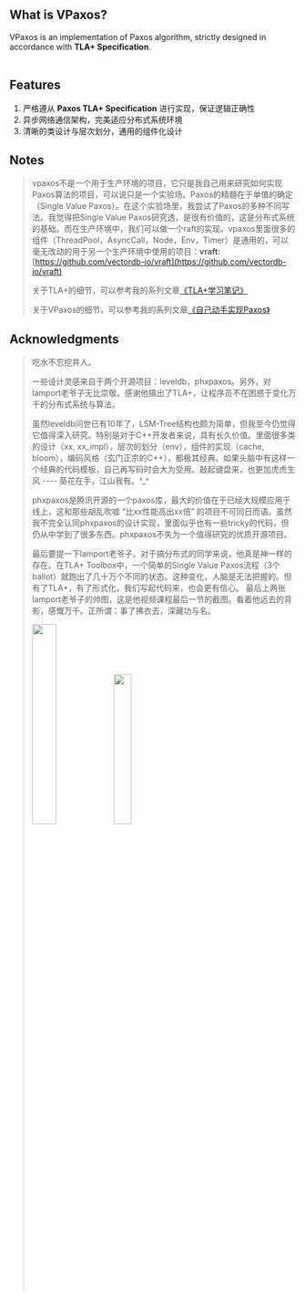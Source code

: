 
## What is VPaxos?

VPaxos is an implementation of Paxos algorithm, strictly designed in accordance with **TLA+ Specification**.
<br>
<br>

## Features
1. 严格遵从 **Paxos TLA+ Specification** 进行实现，保证逻辑正确性
2. 异步网络通信架构，完美适应分布式系统环境
3. 清晰的类设计与层次划分，通用的组件化设计

## Notes
>vpaxos不是一个用于生产环境的项目，它只是我自己用来研究如何实现Paxos算法的项目，可以说只是一个实验场。Paxos的精髓在于单值的确定（Single Value Paxos）。在这个实验场里，我尝试了Paxos的多种不同写法。我觉得把Single Value Paxos研究透，是很有价值的，这是分布式系统的基础。而在生产环境中，我们可以做一个raft的实现。vpaxos里面很多的组件（ThreadPool，AsyncCall，Node，Env，Timer）是通用的，可以毫无改动的用于另一个生产环境中使用的项目：**vraft:** [https://github.com/vectordb-io/vraft](https://github.com/vectordb-io/vraft)
>
>关于TLA+的细节，可以参考我的系列文章[《TLA+学习笔记》](http://vectordb.io/tla_series.html)
>
>关于VPaxos的细节，可以参考我的系列文章[《自己动手实现Paxos》](http://vectordb.io/articles/BuildPaxosInPractice/BuildPaxosInPractice.html)

## Acknowledgments

>吃水不忘挖井人。
>
>一些设计灵感来自于两个开源项目：leveldb，phxpaxos。另外，对lamport老爷子无比崇敬。感谢他搞出了TLA+，让程序员不在困惑于变化万千的分布式系统与算法。
>
>虽然leveldb问世已有10年了，LSM-Tree结构也颇为简单，但我至今仍觉得它值得深入研究。特别是对于C++开发者来说，具有长久价值。里面很多类的设计（xx, xx\_impl），层次的划分（env），组件的实现（cache, bloom），编码风格（玄门正宗的C++），都极其经典。如果头脑中有这样一个经典的代码模板，自己再写码时会大为受用。敲起键盘来，也更加虎虎生风 ---- 葵花在手，江山我有。^_^
>
>phxpaxos是腾讯开源的一个paxos库，最大的价值在于已经大规模应用于线上，这和那些胡乱吹嘘 “比xx性能高出xx倍” 的项目不可同日而语。虽然我不完全认同phxpaxos的设计实现，里面似乎也有一些tricky的代码，但仍从中学到了很多东西。phxpaxos不失为一个值得研究的优质开源项目。
>
>最后要提一下lamport老爷子。对于搞分布式的同学来说，他真是神一样的存在。在TLA+ Toolbox中，一个简单的Single Value Paxos流程（3个ballot）就跑出了几十万个不同的状态。这种变化，人脑是无法把握的。但有了TLA+，有了形式化，我们写起代码来，也会更有信心。
>最后上两张lamport老爷子的帅图，这是他视频课程最后一节的截图。看着他远去的背影，感慨万千。正所谓：事了拂衣去，深藏功与名。
>
>
><img src="http://vectordb.io/images/lamport1.jpeg" width="30%">
><img src="http://vectordb.io/images/lamport2.jpeg" width="26%">
